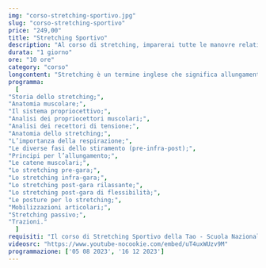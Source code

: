 ```yaml
---
img: "corso-stretching-sportivo.jpg"
slug: "corso-stretching-sportivo"
price: "249,00"
title: "Stretching Sportivo"
description: "Al corso di stretching, imparerai tutte le manovre relative all’allungamento muscolo-tendineo. Manualità di stretching passivo che eseguirai sul lettino da massaggio, indispensabili in tutte le fasi allenanti e che favoriranno un miglioramento nell'atleta, dalla postura alla capacità di movimento."
durata: "1 giorno"
ore: "10 ore"
category: "corso"
longcontent: "Stretching è un termine inglese che significa allungamento ed è usato nella pratica sportiva per indicare un insieme di esercizi finalizzati al miglioramento muscolare. Il sistema di stretching più conosciuto prende spunto dallo yoga e, con le sue posizioni e il suo modo di respirare, fonda la sua pratica in esercizi di stiramento muscolare. Consiste nell’assumere una determinata posizione, diversa per ciascun muscolo o gruppo di muscoli. Questa va poi mantenuta per alcuni secondi (in genere da 15 a 30) per rilassare il muscolo interessato. Il tutto viene eseguito lentamente in modo da non stimolare nei muscoli il riflesso da stiramento, chiamato riflesso miotatico."
programma:
  [
"Storia dello stretching;",
"Anatomia muscolare;",
"Il sistema propriocettivo;",
"Analisi dei propriocettori muscolari;",
"Analisi dei recettori di tensione;",
"Anatomia dello stretching;",
"L’importanza della respirazione;",
"Le diverse fasi dello stiramento (pre-infra-post);",
"Principi per l’allungamento;",
"Le catene muscolari;",
"Lo stretching pre-gara;",
"Lo stretching infra-gara;",
"Lo stretching post-gara rilassante;",
"Lo stretching post-gara di flessibilità;",
"Le posture per lo stretching;",
"Mobilizzazioni articolari;",
"Stretching passivo;",
"Trazioni."
  ]
requisiti: "Il corso di Stretching Sportivo della Tao - Scuola Nazionale di Massaggio è aperto a chi ha già un’esperienza di base precedente, soprattutto una conoscenza delle tecniche del massaggio base classico svedese, quali sfioramento, frizioni, impastamenti, vibrazioni e percussioni, in tutte le loro varianti e una buona conoscenza dell'anatomia del corpo umano. È inoltre consigliabile avere conoscenza delle tecniche del massaggio decontratturante e del massaggio sportivo di base."
videosrc: "https://www.youtube-nocookie.com/embed/uT4uxWUzv9M"
programmazione: ['05 08 2023', '16 12 2023']  
---
```

